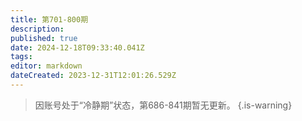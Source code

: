 ```yaml
---
title: 第701-800期
description: 
published: true
date: 2024-12-18T09:33:40.041Z
tags: 
editor: markdown
dateCreated: 2023-12-31T12:01:26.529Z
---
```


> 因账号处于“冷静期”状态，第686-841期暂无更新。
{.is-warning}

<!--

# 791 - 800

- [**800** **](./601-700/800.md)
- [**799** **](./601-700/799.md)
- [**798** **](./601-700/798.md)
- [**797** **](./601-700/797.md)
- [**796** **](./601-700/796.md)
- [**795** **](./601-700/795.md)
- [**794** **](./601-700/794.md)
- [**793** **](./601-700/793.md)
- [**792** **](./601-700/792.md)
- [**791** **](./601-700/791.md)

{.links-list}

# 781 - 790

- [**790** **](./601-700/790.md)
- [**789** **](./601-700/789.md)
- [**788** **](./601-700/788.md)
- [**787** **](./601-700/787.md)
- [**786** **](./601-700/786.md)
- [**785** **](./601-700/785.md)
- [**784** **](./601-700/784.md)
- [**783** **](./601-700/783.md)
- [**782** **](./601-700/782.md)
- [**781** **](./601-700/781.md)

{.links-list}

# 771 - 780

- [**780** **](./601-700/780.md)
- [**779** **](./601-700/779.md)
- [**778** **](./601-700/778.md)
- [**777** **](./601-700/777.md)
- [**776** **](./601-700/776.md)
- [**775** **](./601-700/775.md)
- [**774** **](./601-700/774.md)
- [**773** **](./601-700/773.md)
- [**772** **](./601-700/772.md)
- [**771** **](./601-700/771.md)

{.links-list}

# 761 - 770

- [**770** **](./601-700/770.md)
- [**769** **](./601-700/769.md)
- [**768** **](./601-700/768.md)
- [**767** **](./601-700/767.md)
- [**766** **](./601-700/766.md)
- [**765** **](./601-700/765.md)
- [**764** **](./601-700/764.md)
- [**763** **](./601-700/763.md)
- [**762** **](./601-700/762.md)
- [**761** **](./601-700/761.md)

{.links-list}

# 751 - 760

- [**760** **](./601-700/760.md)
- [**759** **](./601-700/759.md)
- [**758** **](./601-700/758.md)
- [**757** **](./601-700/757.md)
- [**756** **](./601-700/756.md)
- [**755** **](./601-700/755.md)
- [**754** **](./601-700/754.md)
- [**753** **](./601-700/753.md)
- [**752** **](./601-700/752.md)
- [**751** **](./601-700/751.md)

{.links-list}

# 741 - 750

- [**750** **](./601-700/750.md)
- [**749** **](./601-700/749.md)
- [**748** **](./601-700/748.md)
- [**747** **](./601-700/747.md)
- [**746** **](./601-700/746.md)
- [**745** **](./601-700/745.md)
- [**744** **](./601-700/744.md)
- [**743** **](./601-700/743.md)
- [**742** **](./601-700/742.md)
- [**741** **](./601-700/741.md)

{.links-list}

# 731 - 740

- [**740** **](./601-700/740.md)
- [**739** **](./601-700/739.md)
- [**738** **](./601-700/738.md)
- [**737** **](./601-700/737.md)
- [**736** **](./601-700/736.md)
- [**735** **](./601-700/735.md)
- [**734** **](./601-700/734.md)
- [**733** **](./601-700/733.md)
- [**732** **](./601-700/732.md)
- [**731** **](./601-700/731.md)

{.links-list}

# 721 - 730

- [**730** **](./601-700/730.md)
- [**729** **](./601-700/729.md)
- [**728** **](./601-700/728.md)
- [**727** **](./601-700/727.md)
- [**726** **](./601-700/726.md)
- [**725** **](./601-700/725.md)
- [**724** **](./601-700/724.md)
- [**723** **](./601-700/723.md)
- [**722** **](./601-700/722.md)
- [**721** **](./601-700/721.md)

{.links-list}

# 711 - 720

- [**720** **](./601-700/720.md)
- [**719** **](./601-700/719.md)
- [**718** **](./601-700/718.md)
- [**717** **](./601-700/717.md)
- [**716** **](./601-700/716.md)
- [**715** **](./601-700/715.md)
- [**714** **](./601-700/714.md)
- [**713** **](./601-700/713.md)
- [**712** **](./601-700/712.md)
- [**711** **](./601-700/711.md)
{.links-list}

# 701 - 710

- [**710** **](./601-700/710.md)
- [**709** **](./601-700/709.md)
- [**708** **](./601-700/708.md)
- [**707** **](./601-700/707.md)
- [**706** **](./601-700/706.md)
- [**705** **](./601-700/705.md)
- [**704** **](./601-700/704.md)
- [**703** **](./601-700/703.md)
- [**702** **](./601-700/702.md)
- [**701** **](./601-700/701.md)

{.links-list}

-->